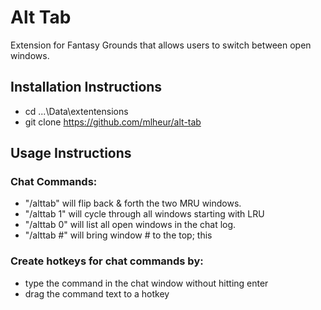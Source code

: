 # Alt Tab

Extension for Fantasy Grounds that allows users to switch between open windows.

## Installation Instructions

 - cd ...\Data\extentensions
 - git clone https://github.com/mlheur/alt-tab

## Usage Instructions
### Chat Commands:
 - "/alttab" will flip back & forth the two MRU windows.
 - "/alttab 1" will cycle through all windows starting with LRU
 - "/alttab 0" will list all open windows in the chat log.
 - "/alttab #" will bring window # to the top; this 

### Create hotkeys for chat commands by:
 - type the command in the chat window without hitting enter
 - drag the command text to a hotkey